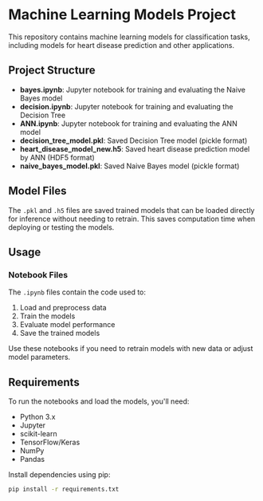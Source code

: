 # Machine Learning Models Project

This repository contains machine learning models for classification tasks, including models for heart disease prediction and other applications.

## Project Structure

- **bayes.ipynb**: Jupyter notebook for training and evaluating the Naive Bayes model
- **decision.ipynb**: Jupyter notebook for training and evaluating the Decision Tree 
- **ANN.ipynb**: Jupyter notebook for training and evaluating the ANN model
- **decision_tree_model.pkl**: Saved Decision Tree model (pickle format)
- **heart_disease_model_new.h5**: Saved heart disease prediction model by ANN (HDF5 format)
- **naive_bayes_model.pkl**: Saved Naive Bayes model (pickle format)

## Model Files

The `.pkl` and `.h5` files are saved trained models that can be loaded directly for inference without needing to retrain. This saves computation time when deploying or testing the models.

## Usage

### Notebook Files

The `.ipynb` files contain the code used to:
1. Load and preprocess data
2. Train the models
3. Evaluate model performance
4. Save the trained models

Use these notebooks if you need to retrain models with new data or adjust model parameters.

## Requirements

To run the notebooks and load the models, you'll need:

- Python 3.x
- Jupyter
- scikit-learn
- TensorFlow/Keras 
- NumPy
- Pandas

Install dependencies using pip:
``` bash
pip install -r requirements.txt
```